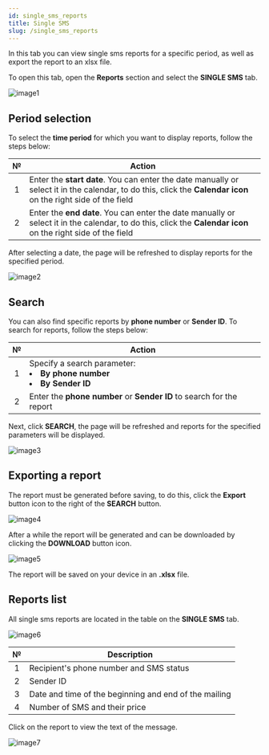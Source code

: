 ```yaml
---
id: single_sms_reports
title: Single SMS
slug: /single_sms_reports
---
```


In this tab you can view single sms reports for a specific period, as well as export the report to an xlsx file.

To open this tab, open the **Reports** section and select the **SINGLE SMS** tab.

![image1](/img/instruction/sms/reports/single_sms_reports/image1.png)

## Period selection

To select the **time period** for which you want to display reports, follow the steps below:

|  №  | Action |
| :-: | ------ |
| 1 | Enter the **start date**. You can enter the date manually or select it in the calendar, to do this, click the **Calendar icon** on the right side of the field |
| 2 | Enter the **end date**. You can enter the date manually or select it in the calendar, to do this, click the **Calendar icon** on the right side of the field |

After selecting a date, the page will be refreshed to display reports for the specified period.

![image2](/img/instruction/sms/reports/single_sms_reports/image2.png)

## Search

You can also find specific reports by **phone number** or **Sender ID**. To search for reports, follow the steps below:

|  №  | Action |
| :-: | ------ |
| 1 | Specify a search parameter: <li>**By phone number**</li> <li>**By Sender ID**</li> |
| 2 | Enter the **phone number** or **Sender ID** to search for the report |

Next, click **SEARCH**, the page will be refreshed and reports for the specified parameters will be displayed.

![image3](/img/instruction/sms/reports/single_sms_reports/image3.png)

## Exporting a report

The report must be generated before saving, to do this, click the **Export** button icon to the right of the **SEARCH** button.

![image4](/img/instruction/sms/reports/single_sms_reports/image4.png)

After a while the report will be generated and can be downloaded by clicking the **DOWNLOAD** button icon.

![image5](/img/instruction/sms/reports/single_sms_reports/image5.png)

The report will be saved on your device in an **.xlsx** file.

## Reports list

All single sms reports are located in the table on the **SINGLE SMS** tab.

![image6](/img/instruction/sms/reports/single_sms_reports/image6.png)

|  №  | Description |
| :-: | ----------- |
| 1 | Recipient's phone number and SMS status |
| 2 | Sender ID |
| 3 | Date and time of the beginning and end of the mailing |
| 4 | Number of SMS and their price |

Click on the report to view the text of the message.

![image7](/img/instruction/sms/reports/single_sms_reports/image7.png)
